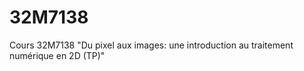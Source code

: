 # 32M7138
Cours 32M7138 "Du pixel aux images: une introduction au traitement numérique en 2D (TP)" 
